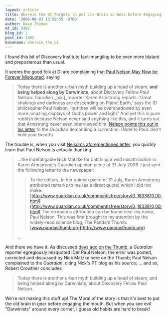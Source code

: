 ```yaml
---
layout: article
title: Wherein the DI Forgets to put its Brain in Gear before Engaging its Mouth...
date: '2006-08-03 13:59:55 -0700'
author: Dave Thomas
mt_id: 2402
blog_id: 2
post_id: 2402
basename: wherein_the_di
---
```

I found this bit of Discovery Institute fact-mangling to be even more blatant and preposterous than usual.

It seems the good folk at DI are complaining that [Paul Nelson May Now be Forever Misquoted](http://www.evolutionnews.org/2006/08/the_evolution_of_urban_myths_o.html), saying 


> Today there is another urban myth building up a head of steam, **and being helped along by Darwinists**, about Discovery Fellow Paul Nelson. Gaurdian _\[sic\]_reporter Karen Armstrong reports: 'Great shakings and darkness are descending on Planet Earth,' says the ID philosopher Paul Nelson, 'but they will be overshadowed by even more amazing displays of God's power and light.' And yet this is pure rubbish because Nelson never said anything like this, and it turns out that Armstrong never even interviewed him. [Nelson points this out in his letter](http://www.idthefuture.com/2006/08/letter_to_the_guardian.html) to the Guardian demanding a correction. (Note to Paul: don't hold your breath)

The trouble is, when you visit [Nelson's aforementioned letter](http://www.idthefuture.com/2006/08/letter_to_the_guardian.html), you quickly learn that Paul Nelson is actually thanking 


> ...the indefatigable Nick Matzke for catching a wild misattribution in Karen Armstrong's Guardian opinion piece of 31 July 2006. I just sent the following letter to the newspaper:
> 
> 
> > To the editors,
> > In her opinion piece of 31 July, Karen Armstrong attributed remarks to me (as a direct quote) which I did not make:
> > [http://www.guardian.co.uk/commentisfree/story/0,,1833810,00.html](http://www.guardian.co.uk/commentisfree/story/0,,1833810,00.html)
> > The erroneous attribution can be found near my name, Paul Nelson.
> > This was first brought to my attention by the widely-read science blog, The Panda's Thumb:
> > [www.pandasthumb.org](http://www.pandasthumb.org)
> 
> 
> ...

And there we have it.  As discussed [days ago on the Thumb](/archives/2006/07/whaaaaa-spuriou.html), a _Guardian_ reporter egregiously misquoted IDer Paul Nelson; the error was posted, corrected and discussed by Nick Matzke here on the Thumb; Paul Nelson complained to the _Guardian_, citing Nick's PT blog as his source;
...
and so, Robert Crowther concludes 

> Today there is another urban myth building up a head of steam, and being helped along by Darwinists, about Discovery Fellow Paul Nelson.

We're not making this stuff up!  The Moral of the story is that it's best to put the old brain in gear before engaging the mouth.  But when you see evil "Darwinists" around every corner, I guess old habits are hard to break!
